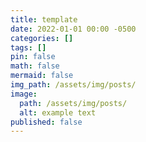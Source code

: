```yaml
---
title: template
date: 2022-01-01 00:00 -0500
categories: []
tags: []
pin: false
math: false
mermaid: false
img_path: /assets/img/posts/
image:
  path: /assets/img/posts/
  alt: example text
published: false
---
```

